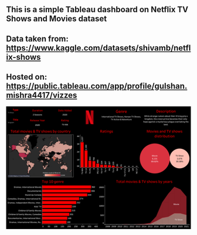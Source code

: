## This is a simple Tableau dashboard on Netflix TV Shows and Movies dataset  
## Data taken from: https://www.kaggle.com/datasets/shivamb/netflix-shows  
## Hosted on: https://public.tableau.com/app/profile/gulshan.mishra4417/vizzes  

![Dashboard Image](./dashboard-image.png)

